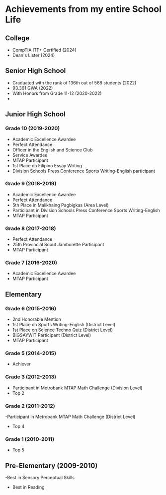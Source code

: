 # Achievements from my entire School Life

## College
- CompTIA ITF+ Certified (2024)
- Dean's Lister (2024)

## Senior High School
- Graduated with the rank of 136th out of 568 students (2022)
- 93.361 GWA (2022)
- With Honors from Grade 11-12 (2020-2022)
- 
## Junior High School
### Grade 10 (2019-2020)
- Academic Excellence Awardee
- Perfect Attendance 
- Officer in the English and Science Club
- Service Awardee
- MTAP Participant
- 1st Place on Filipino Essay Writing
- Division Schools Press Conference Sports Writing-English participant
### Grade 9 (2018-2019)
- Academic Excellence Awardee
- Perfect Attendance
- 5th Place in Malikhaing Pagbigkas (Area Level)
- Participant in Division Schools Press Conference Sports Writing-English
- MTAP Participant
### Grade 8 (2017-2018)
- Perfect Attendance
- 25th Provincial Scout Jamborette Participant
- MTAP Participant
### Grade 7 (2016-2020)
- Academic Excellence Awardee
- MTAP Participant

## Elementary
### Grade 6 (2015-2016)
- 2nd Honorable Mention
- 1st Place on Sports Writing-English (District Level)
- 1st Place on Science Techno Quiz (District Level)
- BIGSAYWIT Participant (District Level)
- MTAP Participant
### Grade 5 (2014-2015)
- Achiever
### Grade 3 (2012-2013)
- Participant in Metrobank MTAP Math Challenge (Division Level)
- Top 2
### Grade 2 (2011-2012)
-Participant in Metrobank MTAP Math Challenge (District Level)
- Top 4
### Grade 1 (2010-2011)
- Top 5

## Pre-Elementary (2009-2010)
-Best in Sensory Perceptual Skills
- Best in Reading
